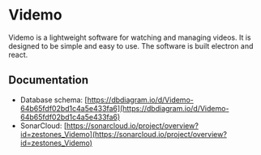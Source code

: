 # Videmo
Videmo is a lightweight software for watching and managing videos. It is designed to be simple and easy to use. The software is built electron and react.

## Documentation 

- Database schema: [https://dbdiagram.io/d/Videmo-64b65fdf02bd1c4a5e433fa6](https://dbdiagram.io/d/Videmo-64b65fdf02bd1c4a5e433fa6)
- SonarCloud: [https://sonarcloud.io/project/overview?id=zestones_Videmo](https://sonarcloud.io/project/overview?id=zestones_Videmo)